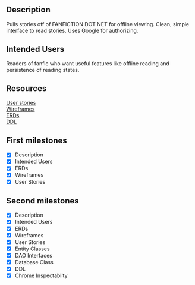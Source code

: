 ## Description
Pulls stories off of FANFICTION DOT NET for offline viewing.  Clean, simple interface to read stories. Uses Google for authorizing.

## Intended Users
Readers of fanfic who want useful features like offline reading and persistence of reading states.

## Resources

[User stories](docs/user-stories.md)  
[Wireframes](docs/wireframe.md)  
[ERDs](docs/erd.md)  
[DDL](docs/ddl.md)

## First milestones
* [x] Description
* [x] Intended Users
* [x] ERDs
* [x] Wireframes
* [x] User Stories

## Second milestones
* [x] Description
* [x] Intended Users
* [x] ERDs
* [x] Wireframes
* [x] User Stories
* [x] Entity Classes
* [x] DAO Interfaces
* [x] Database Class
* [x] DDL
* [x] Chrome Inspectablity
